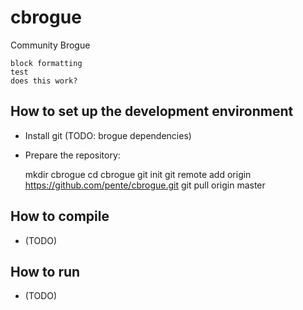 cbrogue
=======

Community Brogue

    block formatting
    test
    does this work?

How to set up the development environment
-----------------------------------------
* Install git (TODO: brogue dependencies)
* Prepare the repository:

    mkdir cbrogue
    cd cbrogue
    git init
    git remote add origin https://github.com/pente/cbrogue.git
    git pull origin master


How to compile
--------------
* (TODO)

How to run
----------
* (TODO)
